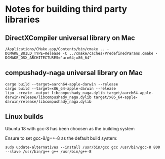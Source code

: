 # Notes for building third party libraries

## DirectXCompiler universal library on Mac

```/Applications/CMake.app/Contents/bin/cmake .. -DCMAKE_BUILD_TYPE=Release -C ../cmake/caches/PredefinedParams.cmake -DCMAKE_OSX_ARCHITECTURES="arm64;x86_64"```

## compushady-naga universal library on Mac

```
cargo build --target=aarch64-apple-darwin --release
cargo build --target=x86_64-apple-darwin --release
lipo -create -output libcompushady_naga.dylib target/aarch64-apple-darwin/release/libcompushady_naga.dylib target/x86_64-apple-darwin/release/libcompushady_naga.dylib
```

## Linux builds

Ubuntu 18 with gcc-8 has been choosen as the building system

Ensure to set gcc-8/g++-8 as the default build system:

```sudo update-alternatives --install /usr/bin/gcc gcc /usr/bin/gcc-8 800 --slave /usr/bin/g++ g++ /usr/bin/g++-8```

